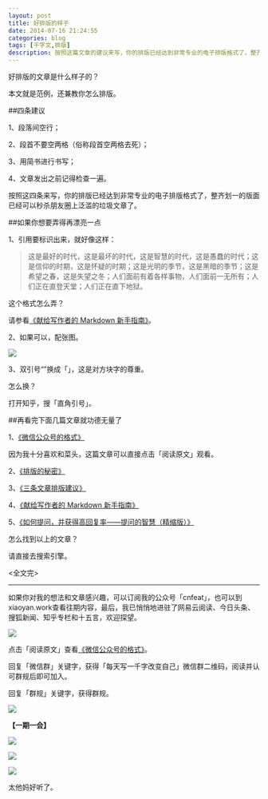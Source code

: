 ```yaml
---
layout: post
title: 好排版的样子
date: 2014-07-16 21:24:55
categories: blog
tags: [千字文,排版]
description: 按照这篇文章的建议来写，你的排版已经达到非常专业的电子排版格式了，整齐划一的版面已经可以秒杀朋友圈上泛滥的垃圾文章了。
---
```


好排版的文章是什么样子的？

本文就是范例，还兼教你怎么排版。

##四条建议

1、段落间空行；

2、段首不要空两格（俗称段首空两格去死）；

3、用简书进行书写；

4、文章发出之前记得检查一遍。

按照这四条来写，你的排版已经达到非常专业的电子排版格式了，整齐划一的版面已经可以秒杀朋友圈上泛滥的垃圾文章了。

##如果你想要弄得再漂亮一点


1、引用要标识出来，就好像这样：

>这是最好的时代，这是最坏的时代，这是智慧的时代，这是愚蠢的时代；这是信仰的时期，这是怀疑的时期；这是光明的季节，这是黑暗的季节；这是希望之春，这是失望之冬；人们面前有着各样事物，人们面前一无所有；人们正在直登天堂；人们正在直下地狱。

这个格式怎么弄？

请参看[《献给写作者的 Markdown 新手指南》](http://jianshu.io/p/q81RER)。

2、如果可以，配张图。

![](http://cnfeat.qiniudn.com/bgg.png)

3、双引号“”换成「」，这是对方块字的尊重。

怎么换？

打开知乎，搜「直角引号」。


##再看完下面几篇文章就功德无量了

1、[《微信公众号的格式》](http://mp.weixin.qq.com/s?__biz=MjM5MjAzODU2MA==&mid=200882558&idx=1&sn=f2688f6e7bc97e8cf50ea89af75e64d9&3rd=MzA3MDU4NTYzMw==&scene=6#rd)

因为我十分喜欢和菜头，这篇文章可以直接点击「阅读原文」观看。


2、[《排版的秘密》](http://mp.weixin.qq.com/s?__biz=MjM5ODIyMTE0MA==&mid=200024221&idx=1&sn=c1267ff943b4084d5e9b5dc4103a0676&3rd=MzA3MDU4NTYzMw==&scene=6#rd)

3、[《三条文章排版建议》](http://jianshu.io/p/d185cba61119)

4、[《献给写作者的 Markdown 新手指南》](http://jianshu.io/p/q81RER)

5、[《如何提问，并获得高回复率——提问的智慧（精缩版）》](http://jianshu.io/p/861e79b94aaf)

怎么找到以上的文章？

请直接去搜索引擎。


<全文完>


----

如果你对我的想法和文章感兴趣，可以订阅我的公众号「cnfeat」，也可以到xiaoyan.work查看往期内容，最后，我已悄悄地进驻了网易云阅读、今日头条、搜狐新闻、知乎专栏和十五言，欢迎探望。

![](http://cnfeat.qiniudn.com/mHDSX.png)

点击「阅读原文」查看[《微信公众号的格式》](http://mp.weixin.qq.com/s?__biz=MjM5MjAzODU2MA==&mid=200882558&idx=1&sn=f2688f6e7bc97e8cf50ea89af75e64d9&3rd=MzA3MDU4NTYzMw==&scene=6#rd)。


回复「微信群」关键字，获得「每天写一千字改变自己」微信群二维码，阅读并认可群规后即可加入。

回复「群规」关键字，获得群规。

![](http://cnfeat.qiniudn.com/%E7%AD%BE%E5%90%8D-2014-07-11.png)

**【一期一会】**

![](http://cnfeat.qiniudn.com/Image-2014-07-16-14-50-10.png)

![](http://cnfeat.qiniudn.com/Image-2014-07-16-14-50-19.png)

![](http://cnfeat.qiniudn.com/Image-2014-07-16-14-50-48.png)

太他妈好听了。
